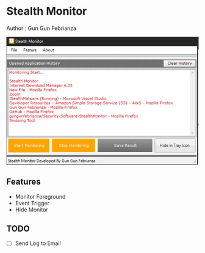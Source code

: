 # Stealth Monitor
Author : Gun Gun Febrianza

<img src="Sm.JPG" width=550>

## Features
+ Monitor Foreground
+ Event Trigger
+ Hide Monitor

## TODO  
- [ ] Send Log to Email
